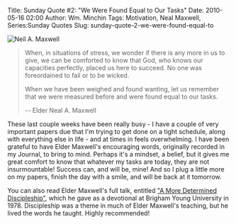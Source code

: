 Title: Sunday Quote #2: "We Were Found Equal to Our Tasks"
Date: 2010-05-16 02:00
Author: Wm. Minchin
Tags: Motivation, Neal Maxwell, Series:Sunday Quotes
Slug: sunday-quote-2-we-were-found-equal-to

![Neil A. Maxwell](http://1.bp.blogspot.com/_fWUoqQ2t4Js/S-zcSqn4ZjI/AAAAAAAABUQ/j8ihV6hN7Pk/s1600/Neil+A+Maxwell.jpg)

> When, in situations of stress, we wonder if there is any more in us to
> give, we can be comforted to know that God, who knows our capacities
> perfectly, placed us here to succeed. No one was foreordained to fail
> or to be wicked.
> 
> When we have been weighed and found wanting, let us remember that we
> were measured before and were found equal to our tasks.
>
> -- Elder Neal A. Maxwell

These last couple weeks have been really busy - I have a couple of very
important papers due that I'm trying to get done on a tight schedule,
along with everything else in life - and at times in feels overwhelming.
I have been grateful to have Elder Maxwell's encouraging words,
originally recorded in my Journal, to bring to mind. Perhaps it's a
mindset, a belief, but it gives me great comfort to know that whatever
my tasks are today, they are not insurmountable! Success can, and will
be, mine! And so I plug a little more on my papers, finish the day with
a smile, and will be back at it tomorrow.

You can also read Elder Maxwell's full talk, entitled ["A More
Determined
Discipleship"](http://www.lds.org/ldsorg/v/index.jsp?locale=0&sourceId=1846d0640b96b010VgnVCM1000004d82620a____&vgnextoid=2354fccf2b7db010VgnVCM1000004d82620aRCRD),
which he gave as a devotional at Brigham Young University in 1978.
Discipleship was a theme in much of Elder Maxwell's teaching, but he
lived the words he taught. Highly recommended!

